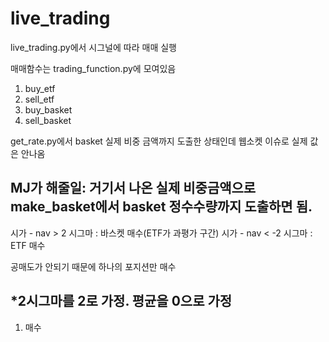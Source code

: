 # live_trading
live_trading.py에서 시그널에 따라 매매 실행

매매함수는 trading_function.py에 모여있음
 1) buy_etf
 2) sell_etf
 3) buy_basket
 4) sell_basket

get_rate.py에서 basket 실제 비중 금액까지 도출한 상태인데 웹소켓 이슈로 실제 값은 안나옴

MJ가 해줄일: 거기서 나온 실제 비중금액으로make_basket에서 basket 정수수량까지 도출하면 됨.
--------------------------------------------------------------
시가 - nav > 2 시그마 : 바스켓 매수(ETF가 과평가 구간)
시가 - nav < -2 시그마 : ETF 매수

공매도가 안되기 때문에 하나의 포지션만 매수

*2시그마를 2로 가정. 평균을 0으로 가정
--------------------------------------------------------------
1. 매수 